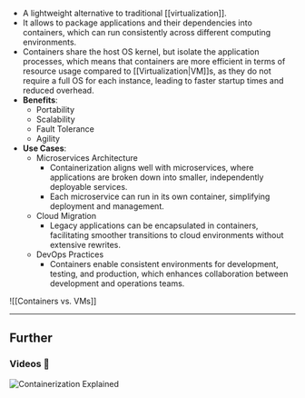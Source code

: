 - A lightweight alternative to traditional [[virtualization]].
- It allows to package applications and their dependencies into containers, which can run consistently across different computing environments.
- Containers share the host OS kernel, but isolate the application processes, which means that containers are more efficient in terms of resource usage compared to [[Virtualization|VM]]s, as they do not require a full OS for each instance, leading to faster startup times and reduced overhead.
- **Benefits**:
    - Portability
    - Scalability
    - Fault Tolerance
    - Agility
- **Use Cases**:
    - Microservices Architecture
        - Containerization aligns well with microservices, where applications are broken down into smaller, independently deployable services. 
        - Each microservice can run in its own container, simplifying deployment and management.
    - Cloud Migration    
        - Legacy applications can be encapsulated in containers, facilitating smoother transitions to cloud environments without extensive rewrites.
    - DevOps Practices
        - Containers enable consistent environments for development, testing, and production, which enhances collaboration between development and operations teams.

![[Containers vs. VMs]]

---

## Further

### Videos 🎥

![Containerization Explained](https://www.youtube.com/watch?v=0qotVMX-J5s&pp=ygUGZG9ja2Vy "Containerization Explained")